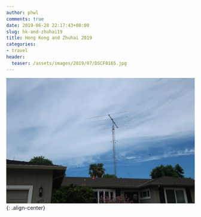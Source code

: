 ```yaml
---
author: phwl
comments: true
date: 2019-06-28 22:17:43+00:00
slug: hk-and-zhuhai19
title: Hong Kong and Zhuhai 2019
categories:
- travel
header:
  teaser: /assets/images/2019/07/DSCF0165.jpg
---
```


![](/assets/images/2019/06/IMG_1033.jpg){: .align-center}
